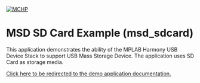 
[![MCHP](https://www.microchip.com/ResourcePackages/Microchip/assets/dist/images/logo.png)](https://www.microchip.com)

# MSD SD Card Example (msd_sdcard)

This application demonstrates the ability of the MPLAB Harmony USB Device Stack to support USB Mass Storage Device. The application uses SD Card as storage media. 

[Click here to be redirected to the demo application documentation.](https://onlinedocs.microchip.com/v2/keyword-lookup?keyword=USB_APPS_DEVICE_MSD_SD_CARD_EXAMPLE&redirect=true)
